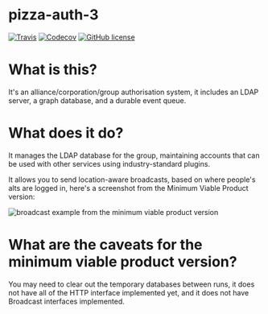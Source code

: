 pizza-auth-3
============

[![Travis](https://img.shields.io/travis/xxpizzaxx/pizza-auth-3.svg?style=flat-square)](https://travis-ci.org/xxpizzaxx/pizza-auth-3)
[![Codecov](https://img.shields.io/codecov/c/github/xxpizzaxx/pizza-auth-3.svg?style=flat-square)](https://codecov.io/github/xxpizzaxx/pizza-auth-3)
[![GitHub license](https://img.shields.io/github/license/xxpizzaxx/pizza-auth-3.svg?style=flat-square)](https://github.com/xxpizzaxx/pizza-auth-3/blob/master/LICENSE)

What is this?
=============

It's an alliance/corporation/group authorisation system, it includes an LDAP server, a graph database, and a durable event queue.

What does it do?
================

It manages the LDAP database for the group, maintaining accounts that can be used with other services using industry-standard plugins.

It allows you to send location-aware broadcasts, based on where people's alts are logged in, here's a screenshot from the Minimum Viable Product version:

![broadcast example from the minimum viable product version](https://raw.githubusercontent.com/xxpizzaxx/pizza-auth-3/master/mvp.PNG)

What are the caveats for the minimum viable product version?
============================================================

You may need to clear out the temporary databases between runs, it does not have all of the HTTP interface implemented yet, and it does not have Broadcast interfaces implemented.